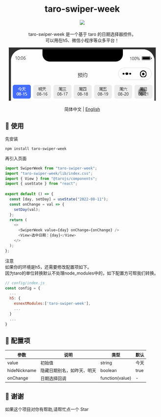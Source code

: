 <div align="center"> 
<h1>taro-swiper-week</h1>

![](https://img.shields.io/badge/taro_swiper_week-v0.0.1-brightgreen)
<br> <br>
taro-swiper-week 是一个基于 taro 的日期选择器控件。     
可以用在h5、微信小程序等众多平台！

![img](https://github.com/dingshaohua-cn/taro-swiper-week/blob/main/preview/img.gif?raw=true)

简体中文 | [English](./README-en.md)
</div>






## 🔨 使用

先安装

```shell
npm install taro-swiper-week
```

再引入页面

```js
import SwiperWeek from "taro-swiper-week";
import "taro-swiper-week/lib/index.css";
import { View } from "@tarojs/components";
import { useState } from "react";

export default () => {
  const [day, setDay] = useState("2022-08-11");
  const onChange = val => {
    setDay(val);
  };
  return (
    <>
      <SwiperWeek value={day} onChange={onChange} />
      <View>选中日期：{day}</View>
    </>
  );
};
```

注意   
如果你的环境是h5，还需要修改配置项如下。   
因为taro的单位转换默认不处理node_modules中的，如下配置方可帮我们转换。
```js
// config/index.js
const config = {
  ...
  h5: {
    esnextModules:['taro-swiper-week'],
    ...
  }
  ...
}
```

## 🍭 配置项

| 参数         | 说明                       | 类型     | 默认 |
| ------------ | -------------------------- | -------- | ---- |
| value        | 初始值                     | string   | 今天 |
| hideNickname | 隐藏日期别名，如昨天、明天 | boolean  | true |
| onChange     | 日期选择回调               | function(value) | - |


## 🤝 谢谢
如果这个项目对你有帮助,请帮忙点一个 Star